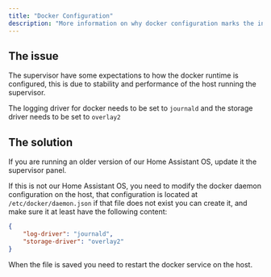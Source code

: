 ```yaml
---
title: "Docker Configuration"
description: "More information on why docker configuration marks the installation as unsupported."
---
```


## The issue

The supervisor have some expectations to how the docker runtime is configured,
this is due to stability and performance of the host running the supervisor.

The logging driver for docker needs to be set to `journald` and the storage driver
needs to be set to `overlay2`

## The solution

If you are running an older version of our Home Assistant OS, update it the
supervisor panel.

If this is not our Home Assistant OS, you need to modify the docker daemon
configuration on the host, that configuration is located at `/etc/docker/daemon.json`
if that file does not exist you can create it, and make sure it at least have the
following content:

```json
{
    "log-driver": "journald",
    "storage-driver": "overlay2"
}
```

When the file is saved you need to restart the docker service on the host.